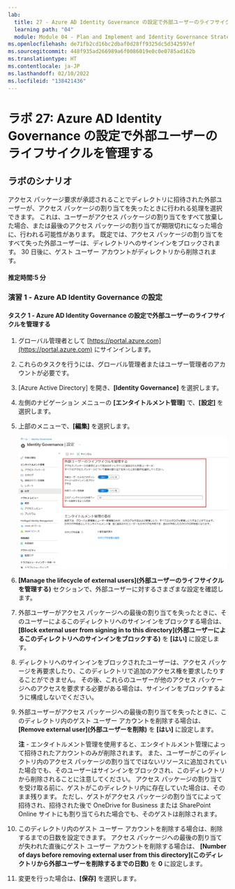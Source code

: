 ```yaml
---
lab:
  title: 27 - Azure AD Identity Governance の設定で外部ユーザーのライフサイクルを管理する
  learning path: "04"
  module: Module 04 - Plan and Implement and Identity Governance Strategy
ms.openlocfilehash: de71fb2cd16bc2dbaf0d28ff9325dc5d342597ef
ms.sourcegitcommit: 448f935ad266989a6f0086019e0c0e0785ad162b
ms.translationtype: HT
ms.contentlocale: ja-JP
ms.lasthandoff: 02/10/2022
ms.locfileid: "138421436"
---
```

# <a name="lab-27-manage-the-lifecycle-of-external-users-in-azure-ad-identity-governance-settings"></a>ラボ 27: Azure AD Identity Governance の設定で外部ユーザーのライフサイクルを管理する  

## <a name="lab-scenario"></a>ラボのシナリオ

アクセス パッケージ要求が承認されることでディレクトリに招待された外部ユーザーが、アクセス パッケージの割り当てを失ったときに行われる処理を選択できます。 これは、ユーザーがアクセス パッケージの割り当てをすべて放棄した場合、または最後のアクセス パッケージの割り当てが期限切れになった場合に、行われる可能性があります。 既定では、アクセス パッケージの割り当てをすべて失った外部ユーザーは、ディレクトリへのサインインをブロックされます。 30 日後に、ゲスト ユーザー アカウントがディレクトリから削除されます。

#### <a name="estimated-time-5-minutes"></a>推定時間:5 分

### <a name="exercise-1---azure-ad-identity-governance-settings"></a>演習 1 - Azure AD Identity Governance の設定

#### <a name="task-1---manage-the-lifecycle-of-external-users-in-azure-ad-identity-governance-settings"></a>タスク 1 - Azure AD Identity Governance の設定で外部ユーザーのライフサイクルを管理する

1. グローバル管理者として [https://portal.azure.com](https://portal.azure.com) にサインインします。

2. これらのタスクを行うには、グローバル管理者またはユーザー管理者のアカウントが必要です。

3. [Azure Active Directory] を開き、**[Identity Governance]** を選択します。

4. 左側のナビゲーション メニューの **[エンタイトルメント管理]** で、**[設定]** を選択します。

5. 上部のメニューで、**[編集]** を選択します。

    ![[manage the lifecycle of external users]\(外部ユーザーのライフサイクルを管理する\) が強調された Identity Governance の [設定] ページが表示されている画面イメージ。](./media/lp4-mod1-manage-lifcycle-of-ext-users.png)

6. **[Manage the lifecycle of external users]\(外部ユーザーのライフサイクルを管理する\)** セクションで、外部ユーザーに対するさまざまな設定を確認します。

7. 外部ユーザーがアクセス パッケージへの最後の割り当てを失ったときに、そのユーザーによるこのディレクトリへのサインインをブロックする場合は、**[Block external user from signing in to this directory]\(外部ユーザーによるこのディレクトリへのサインインをブロックする\)** を **[はい]** に設定します。

8. ディレクトリへのサインインをブロックされたユーザーは、アクセス パッケージを再要求したり、このディレクトリで追加のアクセス権を要求したりすることができません。 その後、これらのユーザーが他のアクセス パッケージへのアクセスを要求する必要がある場合は、サインインをブロックするように構成しないでください。

9. 外部ユーザーがアクセス パッケージへの最後の割り当てを失ったときに、このディレクトリ内のゲスト ユーザー アカウントを削除する場合は、 **[Remove external user]\(外部ユーザーを削除\)** を **[はい]** に設定します。

    **注** - エンタイトルメント管理を使用すると、エンタイトルメント管理によって招待されたアカウントのみが削除されます。 また、ユーザーがこのディレクトリ内のアクセス パッケージの割り当てではないリソースに追加されていた場合でも、そのユーザーはサインインをブロックされ、このディレクトリから削除されることに注意してください。 アクセス パッケージの割り当てを受け取る前に、ゲストがこのディレクトリ内に存在していた場合は、そのまま残ります。 ただし、ゲストがアクセス パッケージの割り当てによって招待され、招待された後で OneDrive for Business または SharePoint Online サイトにも割り当てられた場合でも、そのゲストは削除されます。

10. このディレクトリ内のゲスト ユーザー アカウントを削除する場合は、削除するまでの日数を設定できます。 アクセス パッケージへの最後の割り当てが失われた直後にゲスト ユーザー アカウントを削除する場合は、 **[Number of days before removing external user from this directory]\(このディレクトリから外部ユーザーを削除するまでの日数\)** を **0** に設定します。

11. 変更を行った場合は、**[保存]** を選択します。
